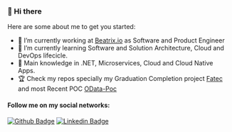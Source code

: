 ### 👋 Hi there 

Here are some about me to get you started:

- 🔭 I’m currently working at [Beatrix.io](https://beatrix.io) as Software and Product Engineer
- 🌱 I’m currently learning Software and Solution Architecture, Cloud and DevOps lifecicle.
- :muscle: Main knowledge in .NET, Microservices, Cloud and Cloud Native Apps.
- :trophy: Check my repos specially my Graduation Completion project [Fatec](https://github.com/NicolasSylverio/Fatec) and most Recent POC [OData-Poc](https://github.com/NicolasSylverio/OData-Poc)


#### Follow me on my social networks:
[![Github Badge](https://img.shields.io/badge/-Github-000?style=flat-square&logo=Github&logoColor=white&link=https://github.com/NicolasSylverio)](https://github.com/NicolasSylverio)
[![Linkedin Badge](https://img.shields.io/badge/-LinkedIn-blue?style=flat-square&logo=Linkedin&logoColor=white&link=https://www.linkedin.com/in/nicolas-sylverio/)](https://www.linkedin.com/in/nicolas-sylverio/)

